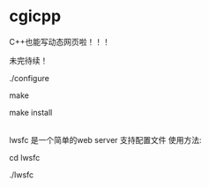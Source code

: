 # cgicpp
C++也能写动态网页啦！！！

未完待续！

./configure

make

make install
<br><br>
<p>lwsfc 是一个简单的web server 支持配置文件 使用方法:<br>

cd lwsfc <br>

./lwsfc <br>
</p>
